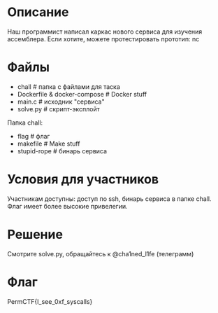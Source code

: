 # Описание
Наш программист написал каркас нового сервиса для изучения ассемблера. Если хотите, можете протестировать прототип: nc <adr> <port>

# Файлы
* chall # папка с файлами для таска
* Dockerfile & docker-compose # Docker stuff 
* main.c # исходник "сервиса"
* solve.py # скрипт-эксплойт

Папка chall:
* flag # флаг
* makefile # Make stuff
* stupid-rope # бинарь сервиса

# Условия для участников
Участникам доступны: доступ по ssh, бинарь сервиса в папке chall. Флаг имеет более высокие привелегии. 

# Решение
Смотрите solve.py, обращайтесь к @cha1ned_l1fe  (телеграмм)

# Флаг
PermCTF{I_see_0xf_syscalls}